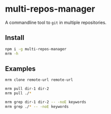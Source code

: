 # multi-repos-manager
A commandline tool to `git` in multiple repositories.

## Install
```bash
npm i -g multi-repos-manager
mrm -h
```

## Examples

```bash
mrm clone remote-url remote-url

mrm pull dir-1 dir-2
mrm pull ./*

mrm grep dir-1 dir-2 -- -noE keywords
mrm grep ./* -- -noE keywords

```

